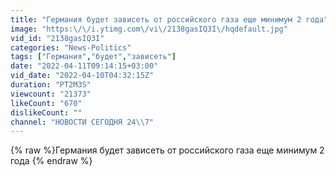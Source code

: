 ```yaml
---
title: "Германия будет зависеть от российского газа еще минимум 2 года"
image: "https:\/\/i.ytimg.com\/vi\/2138gasIQ3I\/hqdefault.jpg"
vid_id: "2138gasIQ3I"
categories: "News-Politics"
tags: ["Германия","будет","зависеть"]
date: "2022-04-11T09:14:15+03:00"
vid_date: "2022-04-10T04:32:15Z"
duration: "PT2M3S"
viewcount: "21373"
likeCount: "670"
dislikeCount: ""
channel: "НОВОСТИ СЕГОДНЯ 24\\7"
---
```

{% raw %}Германия будет зависеть от российского газа еще минимум 2 года {% endraw %}
